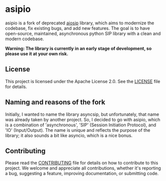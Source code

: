 # asipio

asipio is a fork of deprecated [aiosip](https://github.com/Eyepea/aiosip) library, which aims to modernize the codebase, fix existing bugs, and add new features. The goal is to have open-source, maintained, asynchronous python SIP library with a clean and modern codebase.

**Warning: The library is currently in an early stage of development, so please use it at your own risk.**


## License

This project is licensed under the Apache License 2.0. See the [LICENSE](LICENSE) file for details.

## Naming and reasons of the fork

Initially, I wanted to name the library asyncsip, but unfortunately, that name was already taken by another project. So, I decided to go with asipio, which is a combination of 'asynchronous', 'SIP' (Session Initiation Protocol), and 'IO' (Input/Output). The name is unique and reflects the purpose of the library; it also sounds a bit like asyncio, which is a nice bonus.

## Contributing

Please read the [CONTRIBUTING](CONTRIBUTING.md) file for details on how to contribute to this project. We welcome and appreciate all contributions, whether it's reporting a bug, suggesting a feature, improving documentation, or submitting code.